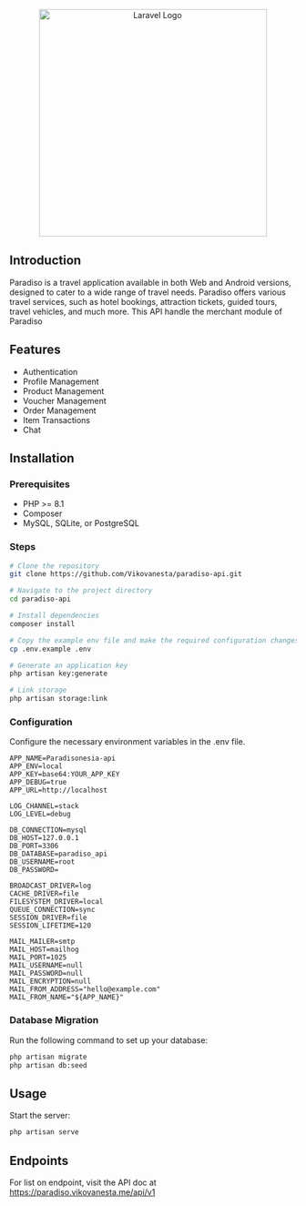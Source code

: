 <p align="center"><a href="https://laravel.com" target="_blank"><img src="https://raw.githubusercontent.com/laravel/art/master/logo-lockup/5%20SVG/2%20CMYK/1%20Full%20Color/laravel-logolockup-cmyk-red.svg" width="400" alt="Laravel Logo"></a></p>

## Introduction

Paradiso is a travel application available in both Web and Android versions, designed to cater to a wide range of travel needs. Paradiso offers various travel services, such as hotel bookings, attraction tickets, guided tours, travel vehicles, and much more. This API handle the merchant module of Paradiso

## Features

- Authentication
- Profile Management
- Product Management
- Voucher Management
- Order Management
- Item Transactions
- Chat

## Installation

### Prerequisites
- PHP >= 8.1
- Composer
- MySQL, SQLite, or PostgreSQL

### Steps

```sh
# Clone the repository
git clone https://github.com/Vikovanesta/paradiso-api.git

# Navigate to the project directory
cd paradiso-api

# Install dependencies
composer install

# Copy the example env file and make the required configuration changes
cp .env.example .env

# Generate an application key
php artisan key:generate

# Link storage
php artisan storage:link
```

### Configuration
Configure the necessary environment variables in the .env file.
```dotenv
APP_NAME=Paradisonesia-api
APP_ENV=local
APP_KEY=base64:YOUR_APP_KEY
APP_DEBUG=true
APP_URL=http://localhost

LOG_CHANNEL=stack
LOG_LEVEL=debug

DB_CONNECTION=mysql
DB_HOST=127.0.0.1
DB_PORT=3306
DB_DATABASE=paradiso_api
DB_USERNAME=root
DB_PASSWORD=

BROADCAST_DRIVER=log
CACHE_DRIVER=file
FILESYSTEM_DRIVER=local
QUEUE_CONNECTION=sync
SESSION_DRIVER=file
SESSION_LIFETIME=120

MAIL_MAILER=smtp
MAIL_HOST=mailhog
MAIL_PORT=1025
MAIL_USERNAME=null
MAIL_PASSWORD=null
MAIL_ENCRYPTION=null
MAIL_FROM_ADDRESS="hello@example.com"
MAIL_FROM_NAME="${APP_NAME}"
```

### Database Migration
Run the following command to set up your database:
```sh
php artisan migrate
php artisan db:seed
```
## Usage
Start the server:
```sh
php artisan serve
```

## Endpoints
For list on endpoint, visit the API doc at https://paradiso.vikovanesta.me/api/v1
